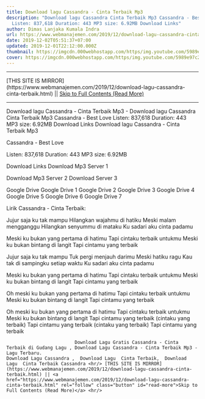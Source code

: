 ```yaml
---
title: Download lagu Cassandra - Cinta Terbaik Mp3
description: "Download lagu Cassandra Cinta Terbaik Mp3 Cassandra - Best Love
  Listen: 837,618 Duration: 443 MP3 size: 6.92MB Download Links"
author: Dimas Lanjaka Kumala Indra
url: https://www.webmanajemen.com/2019/12/download-lagu-cassandra-cinta-terbaik.html
date: 2019-12-02T05:51:37+07:00
updated: 2019-12-01T22:12:00.000Z
thumbnail: https://imgcdn.000webhostapp.com/https/img.youtube.com/5989e97c241c8c964288ba9485121991.jpeg
cover: https://imgcdn.000webhostapp.com/https/img.youtube.com/5989e97c241c8c964288ba9485121991.jpeg
---
```


<hr/> [THIS SITE IS MIRROR](https://www.webmanajemen.com/2019/12/download-lagu-cassandra-cinta-terbaik.html) || <a href="https://www.webmanajemen.com/2019/12/download-lagu-cassandra-cinta-terbaik.html" rel="follow" class="button" id="read-more">Skip to Full Contents (Read More)</a> <hr/> Download lagu Cassandra - Cinta Terbaik Mp3 - Download lagu Cassandra Cinta Terbaik Mp3 Cassandra - Best Love Listen: 837,618 Duration: 443 MP3 size: 6.92MB Download Links Download lagu Cassandra - Cinta Terbaik Mp3

  Cassandra - Best Love 

  Listen: 837,618 
  Duration: 443 
  MP3 size: 6.92MB 

  Download Links 
  Download Mp3 Server 1 

  Download Mp3 Server 2 
  Download Server 3 


  Google Drive   Google Drive 1 
  Google Drive 2 
  Google Drive 3 
  Google Drive 4 
  Google Drive 5 
  Google Drive 6 
  Google Drive 7 


                             
Lirik Cassandra - Cinta Terbaik:
                             
Jujur saja ku tak mampu
  Hilangkan wajahmu di hatiku
  Meski malam mengganggu
  Hilangkan senyummu di mataku
  Ku sadari aku cinta padamu
  
  Meski ku bukan yang pertama di hatimu
  Tapi cintaku terbaik untukmu
  Meski ku bukan bintang di langit
  Tapi cintamu yang terbaik
  
  Jujur saja ku tak mampu
  Tuk pergi menjauh darimu
  Meski hatiku ragu
  Kau tak di sampingku setiap waktu
  Ku sadari aku cinta padamu
  
  Meski ku bukan yang pertama di hatimu
  Tapi cintaku terbaik untukmu
  Meski ku bukan bintang di langit
  Tapi cintamu yang terbaik
  
  Oh meski ku bukan yang pertama di hatimu
  Tapi cintaku terbaik untukmu
  Meski ku bukan bintang di langit
  Tapi cintamu yang terbaik
  
  Oh meski ku bukan yang pertama di hatimu
  Tapi cintaku terbaik untukmu
  Meski ku bukan bintang di langit
  Tapi cintamu yang terbaik (cintaku yang terbaik)
  Tapi cintamu yang terbaik (cintaku yang terbaik)
  Tapi cintamu yang terbaik                                 
                                 
                             Download Lagu Gratis Cassandra - Cinta Terbaik di Gudang Lagu , Download Lagu Cassandra - Cinta Terbaik Mp3 - Lagu Terbaru.                                                         Download Lagu Cassandra ,  Download Lagu  Cinta Terbaik,  Download Lagu  Cinta Terbaik Cassandra <hr/> [THIS SITE IS MIRROR](https://www.webmanajemen.com/2019/12/download-lagu-cassandra-cinta-terbaik.html) || <a href="https://www.webmanajemen.com/2019/12/download-lagu-cassandra-cinta-terbaik.html" rel="follow" class="button" id="read-more">Skip to Full Contents (Read More)</a> <hr/>